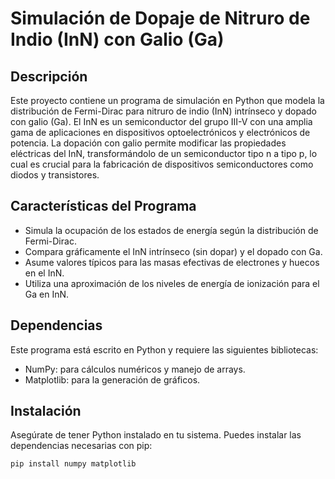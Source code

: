# Simulación de Dopaje de Nitruro de Indio (InN) con Galio (Ga)

## Descripción

Este proyecto contiene un programa de simulación en Python que modela la distribución de Fermi-Dirac para nitruro de indio (InN) intrínseco y dopado con galio (Ga). El InN es un semiconductor del grupo III-V con una amplia gama de aplicaciones en dispositivos optoelectrónicos y electrónicos de potencia. La dopación con galio permite modificar las propiedades eléctricas del InN, transformándolo de un semiconductor tipo n a tipo p, lo cual es crucial para la fabricación de dispositivos semiconductores como diodos y transistores.

## Características del Programa

- Simula la ocupación de los estados de energía según la distribución de Fermi-Dirac.
- Compara gráficamente el InN intrínseco (sin dopar) y el dopado con Ga.
- Asume valores típicos para las masas efectivas de electrones y huecos en el InN.
- Utiliza una aproximación de los niveles de energía de ionización para el Ga en InN.

## Dependencias

Este programa está escrito en Python y requiere las siguientes bibliotecas:

- NumPy: para cálculos numéricos y manejo de arrays.
- Matplotlib: para la generación de gráficos.

## Instalación

Asegúrate de tener Python instalado en tu sistema. Puedes instalar las dependencias necesarias con pip:

```bash
pip install numpy matplotlib
